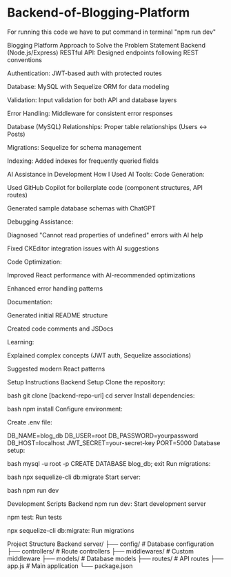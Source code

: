 # Backend-of-Blogging-Platform
For running this code we have to put command in terminal "npm run dev"

Blogging Platform
Approach to Solve the Problem Statement
Backend (Node.js/Express)
RESTful API: Designed endpoints following REST conventions

Authentication: JWT-based auth with protected routes

Database: MySQL with Sequelize ORM for data modeling

Validation: Input validation for both API and database layers

Error Handling: Middleware for consistent error responses

Database (MySQL)
Relationships: Proper table relationships (Users ↔ Posts)

Migrations: Sequelize for schema management

Indexing: Added indexes for frequently queried fields

AI Assistance in Development
How I Used AI Tools:
Code Generation:

Used GitHub Copilot for boilerplate code (component structures, API routes)

Generated sample database schemas with ChatGPT

Debugging Assistance:

Diagnosed "Cannot read properties of undefined" errors with AI help

Fixed CKEditor integration issues with AI suggestions

Code Optimization:

Improved React performance with AI-recommended optimizations

Enhanced error handling patterns

Documentation:

Generated initial README structure

Created code comments and JSDocs

Learning:

Explained complex concepts (JWT auth, Sequelize associations)

Suggested modern React patterns

Setup Instructions
Backend Setup
Clone the repository:

bash
git clone [backend-repo-url]
cd server
Install dependencies:

bash
npm install
Configure environment:

Create .env file:

DB_NAME=blog_db
DB_USER=root
DB_PASSWORD=yourpassword
DB_HOST=localhost
JWT_SECRET=your-secret-key
PORT=5000
Database setup:

bash
mysql -u root -p
CREATE DATABASE blog_db;
exit
Run migrations:

bash
npx sequelize-cli db:migrate
Start server:

bash
npm run dev

Development Scripts
Backend
npm run dev: Start development server

npm test: Run tests

npx sequelize-cli db:migrate: Run migrations

Project Structure
Backend
server/
├── config/       # Database configuration
├── controllers/  # Route controllers
├── middlewares/  # Custom middleware
├── models/       # Database models
├── routes/       # API routes
├── app.js        # Main application
└── package.json

